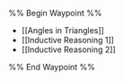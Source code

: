 %% Begin Waypoint %%
- [[Angles in Triangles]]
- [[Inductive Reasoning 1]]
- [[Inductive Reasoning 2]]

%% End Waypoint %%
